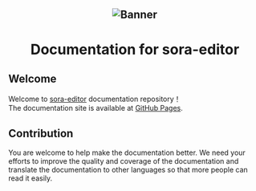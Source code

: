 <div align="center">

![Banner](public/editor_banner.jpg)
---

<h1>Documentation for sora-editor</h1>

</div>

## Welcome
Welcome to [sora-editor](https://github.com/Rosemoe/sora-editor) documentation repository！   
The documentation site is available at [GitHub Pages](https://project-sora.github.io/sora-editor-docs/).

## Contribution
You are welcome to help make the documentation better. We need your efforts to improve the quality and coverage of the documentation and translate the documentation to other languages so that more people can read it easily.